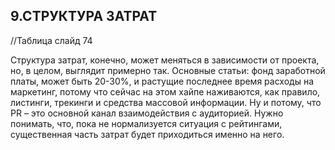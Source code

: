 ## 9.СТРУКТУРА ЗАТРАТ

//Таблица слайд 74

Структура затрат, конечно, может меняться в зависимости от проекта, но, в целом, выглядит примерно так. Основные статьи: фонд заработной платы, может быть 20-30%, и растущие последнее время расходы на маркетинг, потому что сейчас на этом хайпе наживаются, как правило, листинги, трекинги и средства массовой информации. Ну и потому, что PR – это основной канал взаимодействия с аудиторией. Нужно понимать, что, пока не нормализуется ситуация с рейтингами, существенная часть затрат будет приходиться именно на него.